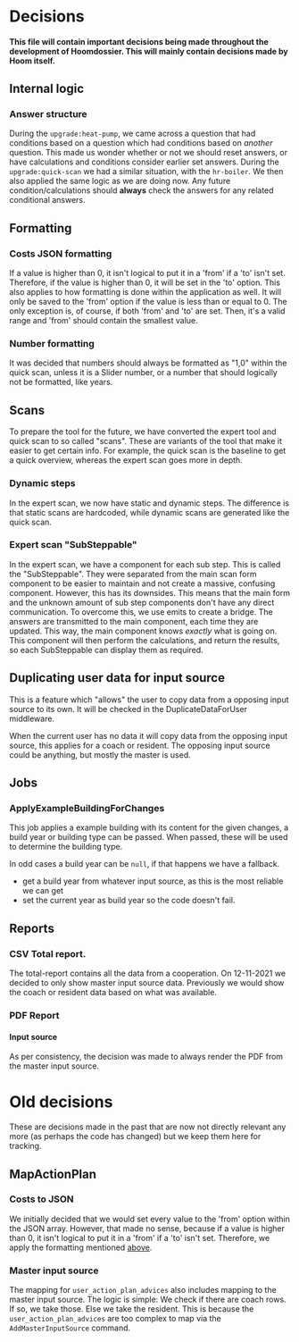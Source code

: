 # Decisions
#### This file will contain important decisions being made throughout the development of Hoomdossier. This will mainly contain decisions made by Hoom itself. 

## Internal logic
### Answer structure
During the `upgrade:heat-pump`, we came across a question that had conditions based on a question which had conditions 
based on _another_ question. This made us wonder whether or not we should reset answers, or have calculations and 
conditions consider earlier set answers. During the `upgrade:quick-scan` we had a similar situation, with the 
`hr-boiler`. We then also applied the same logic as we are doing now. Any future condition/calculations should 
**always** check the answers for any related conditional answers.

## Formatting
### Costs JSON formatting
If a value is higher than 0, it isn't logical to put it in a 'from' if a 'to' isn't set. Therefore, if the value is
higher than 0, it will be set in the 'to' option. This also applies to how formatting is done within the application 
as well. It will only be saved to the 'from' option if the value is less than or equal to 0.
The only exception is, of course, if both 'from' and 'to' are set. Then, it's a valid
range and 'from' should contain the smallest value.

### Number formatting
It was decided that numbers should always be formatted as "1,0" within the quick scan,
unless it is a Slider number, or a number that should logically not be formatted,
like years.

## Scans
To prepare the tool for the future, we have converted the expert tool and quick scan to so called "scans". These are 
variants of the tool that make it easier to get certain info. For example, the quick scan is the baseline to get a 
quick overview, whereas the expert scan goes more in depth. 

### Dynamic steps
In the expert scan, we now have static and dynamic steps. The difference is that static scans are hardcoded, while 
dynamic scans are generated like the quick scan. 

### Expert scan "SubSteppable"
In the expert scan, we have a component for each sub step. This is called the "SubSteppable". They were separated 
from the main scan form component to be easier to maintain and not create a massive, confusing component. However, 
this has its downsides. This means that the main form and the unknown amount of sub step components don't have any 
direct communication. To overcome this, we use emits to create a bridge. The answers are transmitted to the main 
component, each time they are updated. This way, the main component knows _exactly_ what is going on. This component
will then perform the calculations, and return the results, so each SubSteppable can display them as required. 

## Duplicating user data for input source
This is a feature which "allows" the user to copy data from a opposing input source to its own.
It will be checked in the DuplicateDataForUser middleware.

When the current user has no data it will copy data from the opposing input source, this applies for a coach or resident.
The opposing input source could be anything, but mostly the master is used. 

## Jobs
### ApplyExampleBuildingForChanges
This job applies a example building with its content for the given changes, a build year or building type can be passed. When passed, these will be used to determine the building type.

In odd cases a build year can be `null`, if that happens we have a fallback.
- get a build year from whatever input source, as this is the most reliable we can get
- set the current year as build year so the code doesn't fail. 

## Reports
### CSV Total report.
The total-report contains all the data from a cooperation. On 12-11-2021 we decided to only show master input source data. Previously we would show the coach or resident data based on what was available.

### PDF Report
#### Input source
As per consistency, the decision was made to always render the PDF from the master
input source.

# Old decisions
These are decisions made in the past that are now not directly relevant any more (as perhaps the code has changed) 
but we keep them here for tracking.

## MapActionPlan
### Costs to JSON
We initially decided that we would set every value to the 'from' option within the JSON array.
However, that made no sense, because if a value is higher than 0, it isn't logical to put it in 
a 'from' if a 'to' isn't set. Therefore, we apply the formatting mentioned [above](#costs-json-formatting).

### Master input source 
The mapping for `user_action_plan_advices` also includes mapping to the master input source.
The logic is simple: We check if there are coach rows. If so, we take those. Else we take
the resident. This is because the `user_action_plan_advices` are too complex to map
via the `AddMasterInputSource` command.

